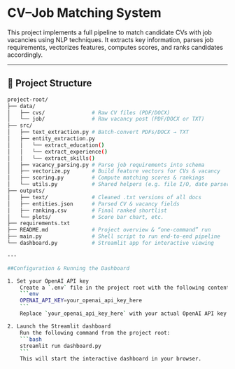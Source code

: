 # CV–Job Matching System

This project implements a full pipeline to match candidate CVs with job vacancies using NLP techniques. It extracts key information, parses job requirements, vectorizes features, computes scores, and ranks candidates accordingly.

---

## 📁 Project Structure

```bash
project-root/
├── data/
│   ├── cvs/               # Raw CV files (PDF/DOCX)
│   └── job/               # Raw vacancy post (PDF/DOCX or TXT)
├── src/
│   ├── text_extraction.py # Batch-convert PDFs/DOCX → TXT
│   ├── entity_extraction.py
│   │   └── extract_education()
│   │   └── extract_experience()
│   │   └── extract_skills()
│   ├── vacancy_parsing.py # Parse job requirements into schema
│   ├── vectorize.py       # Build feature vectors for CVs & vacancy
│   ├── scoring.py         # Compute matching scores & rankings
│   └── utils.py           # Shared helpers (e.g. file I/O, date parsers)
├── outputs/
│   ├── text/              # Cleaned .txt versions of all docs
│   ├── entities.json      # Parsed CV & vacancy fields
│   ├── ranking.csv        # Final ranked shortlist
│   └── plots/             # Score bar chart, etc.
├── requirements.txt       
├── README.md              # Project overview & “one-command” run
├── main.py                # Shell script to run end-to-end pipeline
└── dashboard.py           # Streamlit app for interactive viewing

---

##Configuration & Running the Dashboard

1. Set your OpenAI API key  
    Create a `.env` file in the project root with the following content:
    ```env
    OPENAI_API_KEY=your_openai_api_key_here
    ```
    Replace `your_openai_api_key_here` with your actual OpenAI API key.

2. Launch the Streamlit dashboard
    Run the following command from the project root:
    ```bash
    streamlit run dashboard.py
    ```
    This will start the interactive dashboard in your browser.